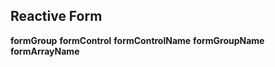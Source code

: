 ## Reactive Form

**formGroup**
**formControl**
**formControlName**
**formGroupName**
**formArrayName**
